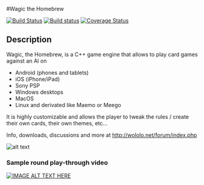 #Wagic the Homebrew


[![Build Status](https://travis-ci.org/WagicProject/wagic.png?branch=master)](https://travis-ci.com/WagicProject/wagic)
[![Build status](https://ci.appveyor.com/api/projects/status/7j4fbr6m62aqej59/branch/master)](https://ci.appveyor.com/project/xawotihs/wagic/branch/master)
[![Coverage Status](https://coveralls.io/repos/WagicProject/wagic/badge.png?branch=master)](https://coveralls.io/r/WagicProject/wagic?branch=master)

## Description

Wagic, the Homebrew, is a C++ game engine that allows to play card games against an AI on
- Android (phones and tablets) 
- iOS (iPhone/iPad)
- Sony PSP
- Windows desktops 
- MacOS
- Linux and derivated like Maemo or Meego 

It is highly customizable and allows the player to tweak the rules / create their own cards, their own themes, etc... 


Info, downloads, discussions and more at http://wololo.net/forum/index.php

![alt text](http://wololo.net/wagic/wp-content/uploads/2009/10/shop.jpg "Screenshot")



### Sample round play-through video
[![IMAGE ALT TEXT HERE](http://img.youtube.com/vi/WUFSAPZuDIk/0.jpg)](http://www.youtube.com/watch?v=WUFSAPZuDIk)

